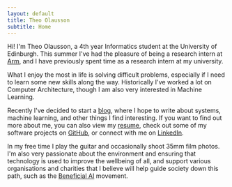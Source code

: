 ```yaml
---
layout: default
title: Theo Olausson
subtitle: Home
---
```

<p> Hi!
    I'm Theo Olausson, a 4th year Informatics student at the University of Edinburgh.
    This summer I've had the pleasure of being a research intern at <a href="https://www.arm.com">Arm</a>,
    and I have previously spent time as a research intern at my university.
</p>
<p>
    What I enjoy the most in life is solving difficult problems, especially
    if I need to learn some new skills along the way. Historically I've worked
    a lot on Computer Architecture, though I am also very interested in
    Machine Learning.
</p>
<p>
    Recently I've decided to start a <a href="/blog">blog</a>, where I hope to
    write about systems, machine learning, and other things I find interesting.
    If you want to find out more about me, you can also view my
    <a href="/assets/resume.pdf">resume</a>, check out some
    of my software projects on <a href="https://github.com/theoxo">GitHub</a>, or
    connect with me on <a href="https://www.linkedin.com/in/theo-olausson/">LinkedIn</a>.
</p>
<p>
    In my free time I play the guitar and occasionally shoot 35mm film photos. I'm also
    very passionate about the environment and ensuring that technology is used
    to improve the wellbeing of all, and support various organisations and charities
    that I believe will help guide society down this path, such as the
    <a href="https://futureoflife.org/ai-principles/">Beneficial AI</a> movement.
</p>
